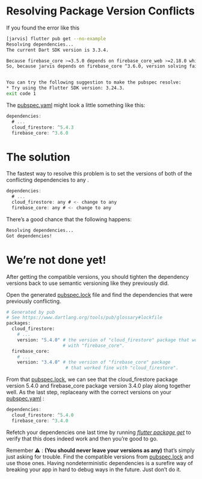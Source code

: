 # Resolving Package Version Conflicts

If you found the error like this

```bash
[jarvis] flutter pub get --no-example
Resolving dependencies...
The current Dart SDK version is 3.3.4.

Because firebase_core >=3.5.0 depends on firebase_core_web >=2.18.0 which requires SDK version >=3.4.0 <4.0.0, firebase_core >=3.5.0 is forbidden.
So, because jarvis depends on firebase_core ^3.6.0, version solving failed.


You can try the following suggestion to make the pubspec resolve:
* Try using the Flutter SDK version: 3.24.3.
exit code 1
```

The [pubspec.yaml]() might look a little something like this:

```dart
dependencies:
  # ...
  cloud_firestore: ^5.4.3
  firebase_core: ^3.6.0
```

# The solution

The fastest way to resolve this problem is to set the versions of both of the conflicting dependencies to any .

```dart
dependencies:
  # ...
  cloud_firestore: any # <- change to any
  firebase_core: any # <- change to any
```

There’s a good chance that the following happens:

```bash
Resolving dependencies...
Got dependencies!
```

# We’re not done yet!

After getting the compatible versions, you should tighten the dependency versions back to use semantic versioning like they previously did.

Open the generated [pubspec.lock]() file and find the dependencies that were previously conflicting.

```bash
# Generated by pub
# See https://www.dartlang.org/tools/pub/glossary#lockfile
packages:
  cloud_firestore:
    # ...
    version: "5.4.0" # the version of "cloud_firestore" package that worked fine
                     # with "firebase_core".
  firebase_core:
    # ...
    version: "3.4.0" # the version of "firebase_core" package
                      # that worked fine with "cloud_firestore".
```

From that [pubspec.lock](), we can see that the cloud_firestore package version 5.4.0 and firebase_core package version 3.4.0 play along together well. As the last step, replaceany with the correct versions on your [pubspec.yaml]() :

```dart
dependencies:
  cloud_firestore: ^5.4.0
  firebase_core: ^3.4.0
```

Refetch your dependencies one last time by running <i>[flutter package get]()</i> to verify that this does indeed work and then you’re good to go.

Remember ⚠ : <b>(You should never leave your versions as any)</b> that’s simply just asking for trouble. Find the compatible versions from [pubspec.lock]() and use those ones. Having nondeterministic dependencies is a surefire way of breaking your app in hard to debug ways in the future. Just don’t do it.
